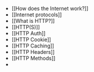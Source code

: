 - [[How does the Internet work?]]
- [[Internet protocols]]
- [[What is HTTP?]]
- [[HTTP(S)]]
- [[HTTP Auth]]
- [[HTTP Cookie]]
- [[HTTP Caching]]
- [[HTTP Headers]]
- [[HTTP Methods]]
- 
